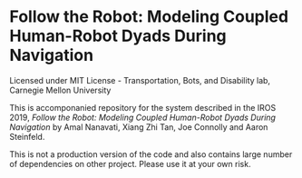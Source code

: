 # Follow the Robot: Modeling Coupled Human-Robot Dyads During Navigation
Licensed under MIT License - Transportation, Bots, and Disability lab, Carnegie Mellon University


This is accomponanied repository for the system described in the IROS 2019, *Follow the Robot: Modeling Coupled Human-Robot Dyads During Navigation* by Amal Nanavati, Xiang Zhi Tan, Joe Connolly and Aaron Steinfeld. 

This is not a production version of the code and also contains large number of dependencies on other project. Please use it at your own risk.
